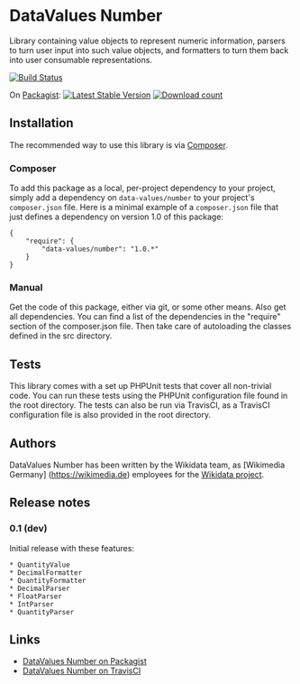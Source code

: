# DataValues Number

Library containing value objects to represent numeric information, parsers to turn user input
into such value objects, and formatters to turn them back into user consumable representations.

[![Build Status](https://secure.travis-ci.org/DataValues/Number.png?branch=master)](http://travis-ci.org/DataValues/Number)

On [Packagist](https://packagist.org/packages/data-values/number):
[![Latest Stable Version](https://poser.pugx.org/data-values/number/version.png)](https://packagist.org/packages/data-values/number)
[![Download count](https://poser.pugx.org/data-values/number/d/total.png)](https://packagist.org/packages/data-values/number)

## Installation

The recommended way to use this library is via [Composer](http://getcomposer.org/).

### Composer

To add this package as a local, per-project dependency to your project, simply add a
dependency on `data-values/number` to your project's `composer.json` file.
Here is a minimal example of a `composer.json` file that just defines a dependency on
version 1.0 of this package:

    {
        "require": {
            "data-values/number": "1.0.*"
        }
    }

### Manual

Get the code of this package, either via git, or some other means. Also get all dependencies.
You can find a list of the dependencies in the "require" section of the composer.json file.
Then take care of autoloading the classes defined in the src directory.

## Tests

This library comes with a set up PHPUnit tests that cover all non-trivial code. You can run these
tests using the PHPUnit configuration file found in the root directory. The tests can also be run
via TravisCI, as a TravisCI configuration file is also provided in the root directory.

## Authors

DataValues Number has been written by the Wikidata team, as [Wikimedia Germany]
(https://wikimedia.de) employees for the [Wikidata project](https://wikidata.org/).

## Release notes

### 0.1 (dev)

Initial release with these features:

	* QuantityValue
	* DecimalFormatter
	* QuantityFormatter
	* DecimalParser
	* FloatParser
	* IntParser
	* QuantityParser

## Links

* [DataValues Number on Packagist](https://packagist.org/packages/data-values/number)
* [DataValues Number on TravisCI](https://travis-ci.org/DataValues/Number)